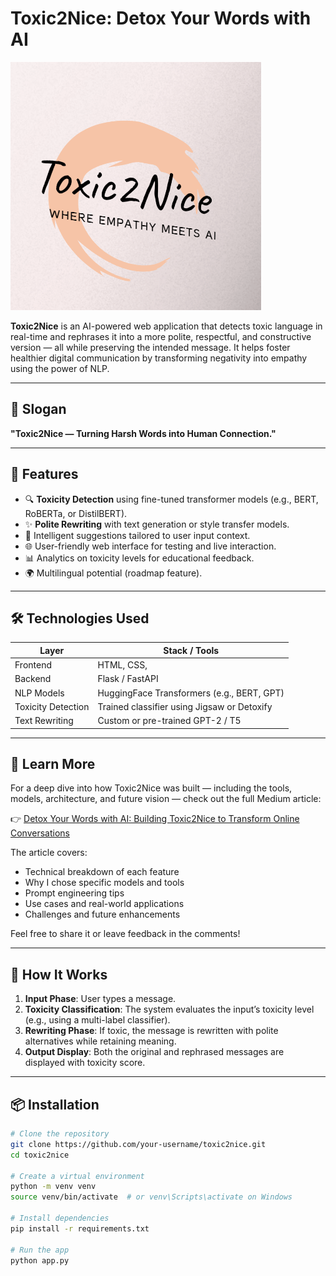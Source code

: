 # Toxic2Nice: Detox Your Words with AI

![Toxic2Nice Banner](https://github.com/ay0788/Toxic2Nice-/blob/main/toxic2nice.png)

**Toxic2Nice** is an AI-powered web application that detects toxic language in real-time and rephrases it into a more polite, respectful, and constructive version — all while preserving the intended message. It helps foster healthier digital communication by transforming negativity into empathy using the power of NLP.

---

## 🌟 Slogan

**"Toxic2Nice — Turning Harsh Words into Human Connection."**

---

## 🚀 Features

- 🔍 **Toxicity Detection** using fine-tuned transformer models (e.g., BERT, RoBERTa, or DistilBERT).
- ✨ **Polite Rewriting** with text generation or style transfer models.
- 🧠 Intelligent suggestions tailored to user input context.
- 🌐 User-friendly web interface for testing and live interaction.
- 📊 Analytics on toxicity levels for educational feedback.
- 🌍 Multilingual potential (roadmap feature).

---

## 🛠️ Technologies Used

| Layer         | Stack / Tools                             |
|---------------|--------------------------------------------|
| Frontend      | HTML, CSS,  |
| Backend       | Flask / FastAPI                            |
| NLP Models    | HuggingFace Transformers (e.g., BERT, GPT) |
| Toxicity Detection | Trained classifier using Jigsaw or Detoxify |
| Text Rewriting | Custom or pre-trained GPT-2 / T5          |

---
## 📰 Learn More

For a deep dive into how Toxic2Nice was built — including the tools, models, architecture, and future vision — check out the full Medium article:

👉 [Detox Your Words with AI: Building Toxic2Nice to Transform Online Conversations](https://medium.com/@sdouraya3/detox-your-words-with-ai-building-toxic2nice-to-transform-online-conversations-d87f8646f20e)

The article covers:
- Technical breakdown of each feature
- Why I chose specific models and tools
- Prompt engineering tips
- Use cases and real-world applications
- Challenges and future enhancements

Feel free to share it or leave feedback in the comments!

---

## 🧪 How It Works

1. **Input Phase**: User types a message.
2. **Toxicity Classification**: The system evaluates the input’s toxicity level (e.g., using a multi-label classifier).
3. **Rewriting Phase**: If toxic, the message is rewritten with polite alternatives while retaining meaning.
4. **Output Display**: Both the original and rephrased messages are displayed with toxicity score.

---

## 📦 Installation

```bash
# Clone the repository
git clone https://github.com/your-username/toxic2nice.git
cd toxic2nice

# Create a virtual environment
python -m venv venv
source venv/bin/activate  # or venv\Scripts\activate on Windows

# Install dependencies
pip install -r requirements.txt

# Run the app
python app.py
